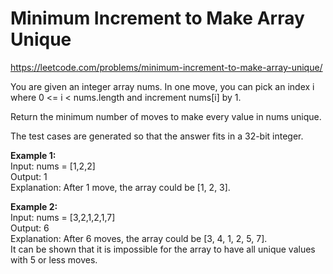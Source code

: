 # Minimum Increment to Make Array Unique
https://leetcode.com/problems/minimum-increment-to-make-array-unique/

You are given an integer array nums. In one move, you can pick an index i where 0 <= i < nums.length and increment nums[i] by 1.

Return the minimum number of moves to make every value in nums unique.

The test cases are generated so that the answer fits in a 32-bit integer.


<b>Example 1:</b>\
Input: nums = [1,2,2]\
Output: 1\
Explanation: After 1 move, the array could be [1, 2, 3].

<b>Example 2:</b>\
Input: nums = [3,2,1,2,1,7]\
Output: 6\
Explanation: After 6 moves, the array could be [3, 4, 1, 2, 5, 7].\
It can be shown that it is impossible for the array to have all unique values with 5 or less moves.